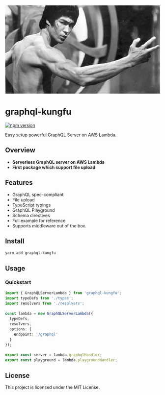 <p align="center"><img src="https://raw.githubusercontent.com/BranLiang/graphql-kungfu/master/cover.jpg" width="600" /></p>

# graphql-kungfu

[![npm version](https://badge.fury.io/js/graphql-kungfu.svg)](https://badge.fury.io/js/graphql-kungfu)

Easy setup powerful GraphQL Server on AWS Lambda.

## Overview

* **Serverless GraphQL server on AWS Lambda**
* **First package which support file upload**

## Features

* GraphQL spec-compliant
* File upload
* TypeScript typings
* GraphQL Playground
* Schema directives
* Full example for reference
* Supports middleware out of the box.

## Install

```sh
yarn add graphql-kungfu
```

## Usage

### Quickstart

```ts
import { GraphQLServerLambda } from 'graphql-kungfu';
import typeDefs from './types';
import resolvers from './resolvers';

const lambda = new GraphQLServerLambda({
  typeDefs,
  resolvers,
  options: {
    endpoint: '/graphql'
  }
});

export const server = lambda.graphqlHandler;
export const playground = lambda.playgroundHandler;
```

## License

This project is licensed under the MIT License.


